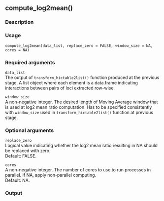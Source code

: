 ## compute_log2mean()

### Description

### Usage

```{r}
compute_log2mean(data_list, replace_zero = FALSE, window_size = NA, cores = NA)
```

### Required arguments

`data_list`  
The output of `transform_hictable2list()` function produced at the previous stage. A list object where each element is a data.frame indicating interactions between pairs of loci extracted row-wise.

`window_size`  
A non-negative integer. The desired length of Moving Average window that is used at log2 mean ratio computation. Has to be specified consistently with `window_size` used in `transform_hictable2list()` function at previous stage. 

### Optional arguments

`replace_zero`  
Logical value indicating whether the log2 mean ratio resulting in NA should be replaced with zero.  
Default: FALSE. 

`cores`  
A non-negative integer. The number of cores to use to run processes in parallel. If NA, apply non-parallel computing.  
Default: NA.

### Output
